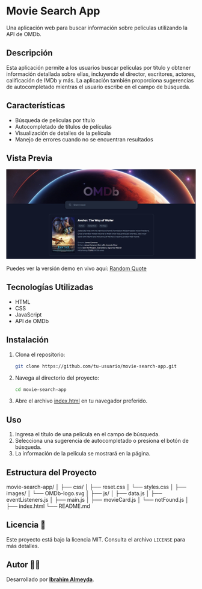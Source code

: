 # Movie Search App

Una aplicación web para buscar información sobre películas utilizando la API de OMDb.

## Descripción

Esta aplicación permite a los usuarios buscar películas por título y obtener información detallada sobre ellas, incluyendo el director, escritores, actores, calificación de IMDb y más. La aplicación también proporciona sugerencias de autocompletado mientras el usuario escribe en el campo de búsqueda.

## Características

- Búsqueda de películas por título
- Autocompletado de títulos de películas
- Visualización de detalles de la película
- Manejo de errores cuando no se encuentran resultados

## Vista Previa

![Captura del Proyecto](./images/desktop-preview.png)

Puedes ver la versión demo en vivo aquí: [Random Quote](https://random-quote-coral-nine.vercel.app/)

## Tecnologías Utilizadas

- HTML
- CSS
- JavaScript
- API de OMDb

## Instalación

1. Clona el repositorio:
    ```bash
    git clone https://github.com/tu-usuario/movie-search-app.git
    ```

2. Navega al directorio del proyecto:
    ```bash
    cd movie-search-app
    ```

3. Abre el archivo [index.html](http://_vscodecontentref_/0) en tu navegador preferido.

## Uso

1. Ingresa el título de una película en el campo de búsqueda.
2. Selecciona una sugerencia de autocompletado o presiona el botón de búsqueda.
3. La información de la película se mostrará en la página.

## Estructura del Proyecto
movie-search-app/ │ ├── css/ │ ├── reset.css │ └── styles.css │ ├── images/ │ └── OMDb-logo.svg │ ├── js/ │ ├── data.js │ ├── eventListeners.js │ ├── main.js │ ├── movieCard.js │ └── notFound.js │ ├── index.html └── README.md

## Licencia 📄
Este proyecto está bajo la licencia MIT. Consulta el archivo `LICENSE` para más detalles.

## Autor 👨‍💻
Desarrollado por **[Ibrahim Almeyda](https://github.com/Ibrahim-003)**.
